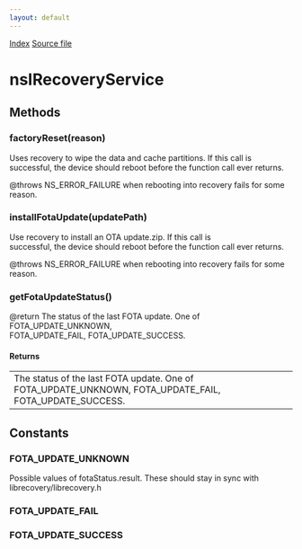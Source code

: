 ```yaml
---
layout: default
---
```

<div id='links'><a href="../index.html">Index</a>
<a href="http://dxr.mozilla.org/mozilla-central/source/hal/gonk/nsIRecoveryService.idl">Source file</a>
</div>

# nsIRecoveryService #

## Methods ##

### factoryReset(reason) ###
  
Uses recovery to wipe the data and cache partitions. If this call is  
successful, the device should reboot before the function call ever returns.  
  
@throws NS_ERROR_FAILURE when rebooting into recovery fails for some reason.  
  

### installFotaUpdate(updatePath) ###
  
Use recovery to install an OTA update.zip. If this call is  
successful, the device should reboot before the function call ever returns.  
  
@throws NS_ERROR_FAILURE when rebooting into recovery fails for some reason.  
  

### getFotaUpdateStatus() ###
  
@return The status of the last FOTA update. One of FOTA_UPDATE_UNKNOWN,  
        FOTA_UPDATE_FAIL, FOTA_UPDATE_SUCCESS.  
  

#### Returns ####

<table>

<tr>
<td>The status of the last FOTA update. One of FOTA_UPDATE_UNKNOWN,  
        FOTA_UPDATE_FAIL, FOTA_UPDATE_SUCCESS.  
</td>
</tr>

</table>

## Constants ##

### FOTA_UPDATE_UNKNOWN ###
  
Possible values of fotaStatus.result. These should stay in sync with  
librecovery/librecovery.h  
  

### FOTA_UPDATE_FAIL ###

### FOTA_UPDATE_SUCCESS ###
